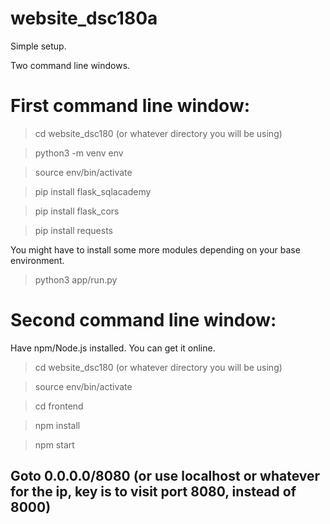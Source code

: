 # website_dsc180a
Simple setup.

Two command line windows.

# First command line window:
> cd website_dsc180 (or whatever directory you will be using)

> python3 -m venv env

> source env/bin/activate

> pip install flask_sqlacademy

> pip install flask_cors

> pip install requests

You might have to install some more modules depending on your base environment.

> python3 app/run.py


# Second command line window:

Have npm/Node.js installed. You can get it online.

> cd website_dsc180 (or whatever directory you will be using)

> source env/bin/activate

> cd frontend

> npm install

> npm start

## Goto 0.0.0.0/8080 (or use localhost or whatever for the ip, key is to visit port 8080, instead of 8000)
